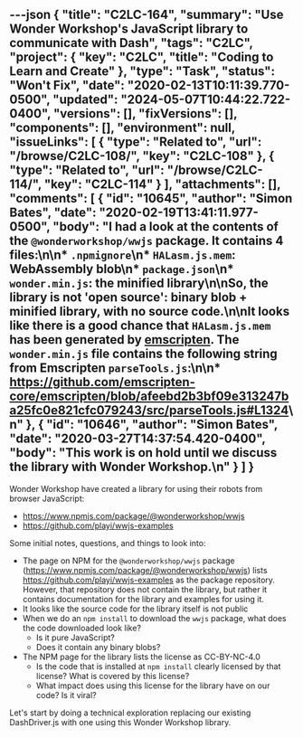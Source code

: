 ---json
{
  "title": "C2LC-164",
  "summary": "Use Wonder Workshop's JavaScript library to communicate with Dash",
  "tags": "C2LC",
  "project": {
    "key": "C2LC",
    "title": "Coding to Learn and Create"
  },
  "type": "Task",
  "status": "Won't Fix",
  "date": "2020-02-13T10:11:39.770-0500",
  "updated": "2024-05-07T10:44:22.722-0400",
  "versions": [],
  "fixVersions": [],
  "components": [],
  "environment": null,
  "issueLinks": [
    {
      "type": "Related to",
      "url": "/browse/C2LC-108/",
      "key": "C2LC-108"
    },
    {
      "type": "Related to",
      "url": "/browse/C2LC-114/",
      "key": "C2LC-114"
    }
  ],
  "attachments": [],
  "comments": [
    {
      "id": "10645",
      "author": "Simon Bates",
      "date": "2020-02-19T13:41:11.977-0500",
      "body": "I had a look at the contents of the `@wonderworkshop/wwjs` package. It contains 4 files:\n\n* `.npmignore`\n* `HALasm.js.mem`: WebAssembly blob\n* `package.json`\n* `wonder.min.js`: the minified library\n\nSo, the library is not 'open source': binary blob + minified library, with no source code.\n\nIt looks like there is a good chance that `HALasm.js.mem` has been generated by [emscripten](https://github.com/emscripten-core/emscripten). The `wonder.min.js` file contains the following string from Emscripten `parseTools.js`:\n\n* <https://github.com/emscripten-core/emscripten/blob/afeebd2b3bf09e313247ba25fc0e821cfc079243/src/parseTools.js#L1324>\n"
    },
    {
      "id": "10646",
      "author": "Simon Bates",
      "date": "2020-03-27T14:37:54.420-0400",
      "body": "This work is on hold until we discuss the library with Wonder Workshop.\n"
    }
  ]
}
---
Wonder Workshop have created a library for using their robots from browser JavaScript:

* <https://www.npmjs.com/package/@wonderworkshop/wwjs>
* <https://github.com/playi/wwjs-examples>

Some initial notes, questions, and things to look into:

* The page on NPM for the `@wonderworkshop/wwjs` package (<https://www.npmjs.com/package/@wonderworkshop/wwjs>) lists <https://github.com/playi/wwjs-examples> as the package repository. However, that repository does not contain the library, but rather it contains documentation for the library and examples for using it.
* It looks like the source code for the library itself is not public
* When we do an `npm install` to download the `wwjs` package, what does the code downloaded look like?
  * Is it pure JavaScript?
  * Does it contain any binary blobs?
* The NPM page for the library lists the license as CC-BY-NC-4.0
  * Is the code that is installed at `npm install` clearly licensed by that license? What is covered by this license?
  * What impact does using this license for the library have on our code? Is it viral?

Let's start by doing a technical exploration replacing our existing DashDriver.js with one using this Wonder Workshop library.

        
